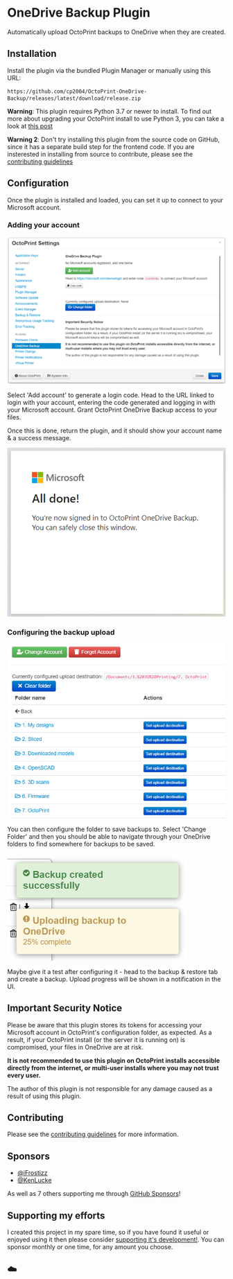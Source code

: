 # OneDrive Backup Plugin

Automatically upload OctoPrint backups to OneDrive when they are created.

## Installation

Install the plugin via the bundled Plugin Manager or manually using this URL:
```
https://github.com/cp2004/OctoPrint-OneDrive-Backup/releases/latest/download/release.zip
```

**Warning**: This plugin requires Python 3.7 or newer to install. To find out more about upgrading your OctoPrint install
to use Python 3, you can take a look at [this post](https://community.octoprint.org/t/upgrading-your-octoprint-install-to-python-3/35158)

**Warning 2**: Don't try installing this plugin from the source code on GitHub, since it has a separate build step for the
frontend code. If you are insterested in installing from source to contribute, please see the [contributing guidelines](CONTRIBUTING.md)

## Configuration

Once the plugin is installed and loaded, you can set it up to connect to your Microsoft account.

### Adding your account

![Add account](images/config-1.png)

Select 'Add account' to generate a login code. Head to the URL linked to login with your account, entering the code
generated and logging in with your Microsoft account. Grant OctoPrint OneDrive Backup access to your files.

Once this is done, return the plugin, and it should show your account name & a success message.

![Login done](images/config-2.png)

### Configuring the backup upload

![Select Folder](images/config-3.png)

You can then configure the folder to save backups to. Select 'Change Folder' and then you should be able to navigate
through your OneDrive folders to find somewhere for backups to be saved.

![Backup upload progress](images/config-4.png)

Maybe give it a test after configuring it - head to the backup & restore tab and create a backup. Upload progress will
be shown in a notification in the UI.

## Important Security Notice

Please be aware that this plugin stores its tokens for accessing your Microsoft account in OctoPrint's
configuration folder, as expected. As a result, if your OctoPrint install (or the server it is running on) is
compromised, your files in OneDrive are at risk.

**It is not recommended to use this plugin on OctoPrint installs accessible directly from the
internet, or multi-user installs where you may not trust every user.**

The author of this plugin is not responsible for any damage caused as a result of using this plugin.

## Contributing

Please see the [contributing guidelines](CONTRIBUTING.md) for more information.

## Sponsors

* [@iFrostizz](https://github.com/iFrostizz)
* [@KenLucke](https://github.com/KenLucke)

As well as 7 others supporting me through [GitHub Sponsors](https://github.com/sponsors/cp2004)!

## Supporting my efforts

I created this project in my spare time, so if you have found it useful or enjoyed using it then please consider [supporting it's development!](https://github.com/sponsors/cp2004). You can sponsor monthly or one time, for any amount you choose.
## ☁️
